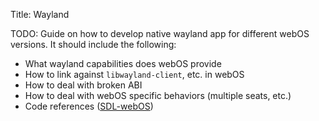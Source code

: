 Title: Wayland

TODO: Guide on how to develop native wayland app for different webOS versions.
It should include the following:

* What wayland capabilities does webOS provide
* How to link against `libwayland-client`, etc. in webOS
* How to deal with broken ABI
* How to deal with webOS specific behaviors (multiple seats, etc.)
* Code references ([SDL-webOS](https://github.com/webosbrew/SDL-webOS))